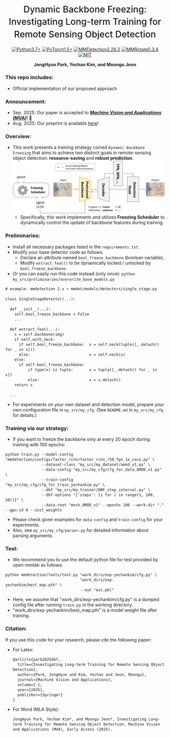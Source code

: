<h1 align="center" style="font-weight: 500; line-height: 1.4;">
  Dynamic Backbone Freezing: Investigating Long-term Training for Remote Sensing Object Detection
</h1>

<p align="center">
  <a href="#"><img alt="Python3.7+" src="https://img.shields.io/badge/Python-3.7+-blue?logo=python&logoColor=white"></a>
  <a href="#"><img alt="PyTorch1.5+" src="https://img.shields.io/badge/PyTorch-1.5+-orange?logo=pytorch&logoColor=white"></a>
  <a href="#"><img alt="MMDetection2.28.2" src="https://img.shields.io/badge/MMDetection-2.28.2-red?logo=mmlab&logoColor=white"></a>
  <a href="#"><img alt="MMRotate0.3.4" src="https://img.shields.io/badge/MMRotate-0.3.4-hotpink?logo=mmlab&logoColor=white"></a>
  <a href="#"><img alt="MIT" src="https://img.shields.io/badge/License-MIT-green?logo=MIT"></a>
</p>

<p align="center">
  <b>JongHyun Park, </b>
  <b>Yechan Kim, and </b>
  <b>Moongu Jeon</b>
</p>


### This repo includes:
- Official implementation of our proposed approach

### Announcement:
- Sep. 2025: Our paper is accepted to [***Machine Vision and Applications (MVA)***](https://10.1007/s00138-025-01747-z)! 🎉
- Aug. 2025: Our preprint is available [here](https://arxiv.org/abs/2407.15143)!

### Overview:
- This work presents a training strategy coined `Dynamic Backbone Freezing` that aims to achieve two distinct goals in remote-sensing object detection: **resource-saving** and **robust prediction**.
![Overview_Figure](./my_src/Overview_DBF.png)
  - Specifically, this work implements and utilizes **Freezing Scheduler** to dynamically control the update of backbone features during training.

### Preliminaries:
- Install all necessary packages listed in the `requirements.txt`. 
- Modify your base detector code as follows:
  - Declare an attribute named `bool_freeze_backbone` (boolean variable);
  - Modify `extract_feat()` to be dynamically locked / unlocked by `bool_freeze_backbone`. 
- Or you can easily run this code instead (only once): `python my_src/preliminaries/overwrite_base_models.py`
~~~
# example: mmdetection 2.x ➡️ mmdet/models/detectors/single_stage.py

class SingleStageDetector(...):

  def __init__(...):
    self.bool_freeze_backbone = False
    ...
  
  def extract_feat(...):
    x = self.backbone(img)
    if self.with_neck:
      if self.bool_freeze_backbone:  x = self.neck(tuple([_.detach() for _ in x]))
      else:                          x = self.neck(x)
    else:
      if self.bool_freeze_backbone:  
          if type(x) is tuple:       x = tuple([_.detach() for _ in x])
          else:                      x = x.detach()
    return x
  
  ...
~~~
- For experiments on your own dataset and detection model, prepare your own configuration file in `my_src/my_cfg`. (See `README.md` in `my_src/my_cfg` for details.)

### Training via our strategy:
- If you want to freeze the backbone only at every 20 epoch during training with 100 epochs:
~~~
python train.py --model-config "mmdetection/configs/faster_rcnn/faster_rcnn_r50_fpn_1x_coco.py" \
                --dataset-class "my_src/my_dataset/amod_v1.py" \
                --data-config "my_src/my_cfg/cfg_for_data_AMOD_v1.py" \
                --train-config "my_src/my_cfg/cfg_for_train_yechankim.py" \
                --dbf "my_src/my_trainer/DBF_step_interval.py" \
                --dbf-options "{'steps': [i for i in range(1, 100, 20)]}" \
                --data-root "mock_AMOD_v1" --epochs 100 --work-dir "." --gpu-id 0 --init_weights
~~~
  - Please check given examples for `data-config` and `train-config` for your experiments.
  - Also, see `my_src/my_cfg/parser.py` for detailed information about parsing arguments.

### Test:
- We recommend you to use the default python file for test provided by open-mmlab as follows:
~~~
python mmdetection/tools/test.py "work_dirs/exp-yechankim/cfg.py" \
                                 "work_dirs/exp-yechankim/best_map.pth" \
                                 --out "out.pkl"
~~~
  - Here, we assume that "work_dirs/exp-yechankim/cfg.py" is a dumped config file after running `train.py` in the working directory.
  - "work_dirs/exp-yechankim/best_map.pth" is a model weight file after training.

### Citation:
If you use this code for your research, please cite the following paper:
- For Latex:
  ~~~ME
  @article{park2025dbf,
    title={Investigating Long-term Training for Remote Sensing Object Detection},
    author={Park, JongHyun and Kim, Yechan and Jeon, Moongu},
    journal={Machine Vision and Applications},
    volume={-},
    year={2025},
    publisher={Springer}
  }
  ~~~

- For Word (MLA Style):
  ~~~ME
  JongHyun Park, Yechan Kim*, and Moongu Jeon*, Investigating Long-term Training for Remote Sensing Object Detection, Machine Vision and Applications (MVA), Early Access (2025).
  ~~~


